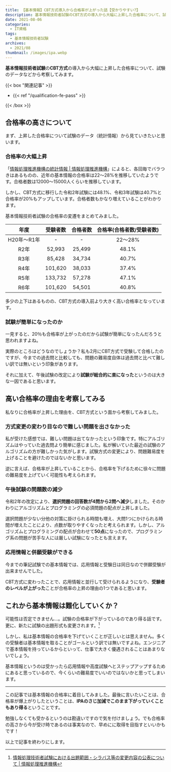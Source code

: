 ```yaml
---
title: 【基本情報】CBT方式導入から合格率が上がった話【受かりやすい?】
description: 基本情報技術者試験のCBT方式の導入から大幅に上昇した合格率について、試験のデータなどから考察してみます。
date: 2021-08-06
categories: 
  - IT資格
tags: 
  - 基本情報技術者試験
archives: 
  - 2021/08
thumbnail: /images/ipa.webp
---
```


**基本情報技術者試験**の**CBT方式**の導入から大幅に上昇した合格率について、試験のデータなどから考察してみます。

<!--more-->
  
{{< box "関連記事" >}}
<ul>
<li>{{< ref "/qualification-fe-pass" >}}</li>
</ul>
{{< /box >}}

## 合格率の高さについて

まず、上昇した合格率について試験のデータ（統計情報）から見ていきたいと思います。

### 合格率の大幅上昇

「[情報処理推進機構の統計情報 | 情報処理推進機構](https://www.ipa.go.jp/shiken/reports/toukei.html)」によると、各回毎でバラつきはあるものの、近年の基本情報の合格率は22～28%を推移していたようです。合格者数は12000～15000人くらいを推移しています。

しかし、CBT方式に移行した令和2年試験には48.1%、令和3年試験は40.7%と合格率が20%もアップしています。合格者数もかなり増えていることがわかります。

基本情報技術者試験の合格率の変遷をまとめてみました。

|年度|受験者数|合格者数|合格率(合格者数/受験者数)|
| :---: | :---: | :---: | :---: |
|H20年～R1年|-|-|22～28%|
|R2年|52,993|25,499|48.1%|
|R3年|85,428|34,734|40.7%|
|R4年|101,620|38,033|37.4%|
|R5年|133,732|57,278|47.1%|
|R6年|101,620|54,501|40.8%|

多少の上下はあるものの、CBT方式の導入前より大きく高い合格率となっています。

### 試験が簡単になったのか

一見すると、20％も合格率が上がったのだから試験が簡単になったんだろうと思われますよね。

実際のところはどうなのでしょうか？私も2月にCBT方式で受験して合格したのですが、今までの過去問と比較しても、問題の難易度自体は過去問と比べて難しい訳では無いという印象があります。

それに加えて、午後試験の改定により**試験が総合的に楽になった**というのは大きな一因であると思います。

## 高い合格率の理由を考察してみる

私なりに合格率が上昇した理由を、CBT方式という面から考察してみました。

### 方式変更の変わり目なので難しい問題を出さなかった

私が受けた感想では、難しい問題は出てなかったという印象です。特にアルゴリズムはやっていた過去問より簡単に感じました。私が解いていた最近の試験のアルゴリズムの方が難しかった気がします。試験方式の変更により、問題難易度を上げることを避けたのではないかと思います。

逆に言えば、合格率が上昇していることから、合格率を下げるために徐々に問題の難易度を上げていく可能性も考えられます。

### 午後試験の問題数の減少

令和2年の改定により、**選択問題の回答数が4問から2問へ減少**しました。そのかわりにアルゴリズムとプログラミングの必須問題の配点が上昇しました。

選択問題が少ない分他の対策に掛けられる時間も増え、大問1つにかけられる時間が増えたことにより、点数が取りやすくなったと考えられます。しかし、アルゴリズムとプログラミングの配点が合わせて**50点**になったので、プログラミング系の問題が苦手な人には厳しい試験になったとも言えます。

### 応用情報と併願受験ができる

今までの筆記試験での基本情報では、応用情報と受験日は同日なので併願受験が出来ませんでした。

CBT方式に変わったことで、応用情報と並行して受けられるようになり、**受験者のレベルが上がった**ことが合格率の上昇の理由の1つであると思います。

## これから基本情報は難化していくか？

可能性は否定できません…。試験の合格率が下がっているのであり得る話です。更に、新たに試験の出題形式も変更されます。[^a]

[^a]:[情報処理技術者試験における出題範囲・シラバス等の変更内容の公表について | 情報処理推進機構](https://www.ipa.go.jp/news/2022/shiken/henkou20220425.html)

しかし、私は基本情報の合格率を下げていくことが正しいとは思えません。多くの受験者は基本情報を取ることがゴールという訳では無いですよね。エンジニアで基本情報を持っているからといって、仕事で大きく優遇されることはあまりないでしょう。

基本情報というのは受かったら応用情報や高度試験へとステップアップするためにあると思っているので、今くらいの難易度でいいのではないかと思ってしまいます。

* * *

この記事では基本情報の合格率に着目してみました。最後に言いたいことは、合格率が爆上がりしたということは、**IPAのさじ加減でこのまま下がっていくこともあり得る**ということです。

勉強しなくても受かるというのは勘違いですので気を付けましょう。でも合格率の高さから今が受け時であるのは事実なので、早めにに取得を目指すといいかもです！

以上で記事を終わりにします。